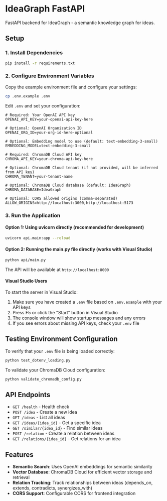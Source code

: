 # IdeaGraph FastAPI

FastAPI backend for IdeaGraph - a semantic knowledge graph for ideas.

## Setup

### 1. Install Dependencies

```bash
pip install -r requirements.txt
```

### 2. Configure Environment Variables

Copy the example environment file and configure your settings:

```bash
cp .env.example .env
```

Edit `.env` and set your configuration:

```env
# Required: Your OpenAI API key
OPENAI_API_KEY=your-openai-api-key-here

# Optional: OpenAI Organization ID
OPENAI_ORG_ID=your-org-id-here-optional

# Optional: Embedding model to use (default: text-embedding-3-small)
EMBEDDING_MODEL=text-embedding-3-small

# Required: ChromaDB Cloud API key
CHROMA_API_KEY=your-chroma-api-key-here

# Optional: ChromaDB Cloud tenant (if not provided, will be inferred from API key)
CHROMA_TENANT=your-tenant-name

# Optional: ChromaDB Cloud database (default: IdeaGraph)
CHROMA_DATABASE=IdeaGraph

# Optional: CORS allowed origins (comma-separated)
ALLOW_ORIGINS=http://localhost:3000,http://localhost:5173
```

### 3. Run the Application

#### Option 1: Using uvicorn directly (recommended for development)

```bash
uvicorn api.main:app --reload
```

#### Option 2: Running the main.py file directly (works with Visual Studio)

```bash
python api/main.py
```

The API will be available at `http://localhost:8000`

#### Visual Studio Users

To start the server in Visual Studio:
1. Make sure you have created a `.env` file based on `.env.example` with your API keys
2. Press F5 or click the "Start" button in Visual Studio
3. The console window will show startup messages and any errors
4. If you see errors about missing API keys, check your `.env` file

## Testing Environment Configuration

To verify that your `.env` file is being loaded correctly:

```bash
python test_dotenv_loading.py
```

To validate your ChromaDB Cloud configuration:

```bash
python validate_chromadb_config.py
```

## API Endpoints

- `GET /health` - Health check
- `POST /idea` - Create a new idea
- `GET /ideas` - List all ideas
- `GET /ideas/{idea_id}` - Get a specific idea
- `GET /similar/{idea_id}` - Find similar ideas
- `POST /relation` - Create a relation between ideas
- `GET /relations/{idea_id}` - Get relations for an idea

## Features

- **Semantic Search**: Uses OpenAI embeddings for semantic similarity
- **Vector Database**: ChromaDB Cloud for efficient vector storage and retrieval
- **Relation Tracking**: Track relationships between ideas (depends_on, extends, contradicts, synergizes_with)
- **CORS Support**: Configurable CORS for frontend integration
